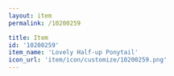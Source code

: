 ```yaml
---
layout: item
permalink: /10200259

title: Item
id: '10200259'
item_name: 'Lovely Half-up Ponytail'
icon_url: 'item/icon/customize/10200259.png'
---
```

